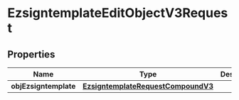 
# EzsigntemplateEditObjectV3Request

## Properties
| Name | Type | Description | Notes |
| ------------ | ------------- | ------------- | ------------- |
| **objEzsigntemplate** | [**EzsigntemplateRequestCompoundV3**](EzsigntemplateRequestCompoundV3.md) |  |  |



